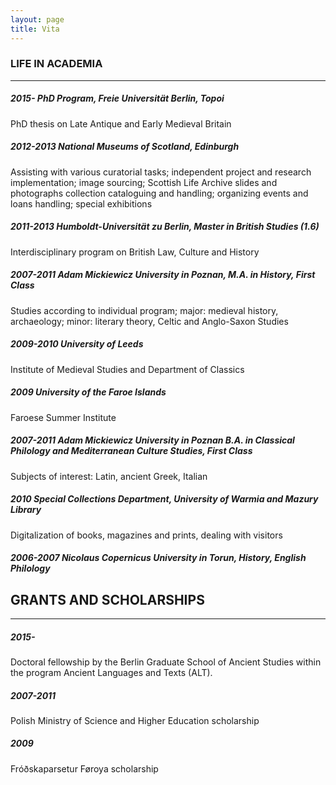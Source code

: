 ```yaml
---
layout: page
title: Vita
---
```


### LIFE IN ACADEMIA
---
##### 2015-		PhD Program, Freie Universität Berlin, Topoi
PhD thesis on Late Antique and Early Medieval Britain

##### 2012-2013	National Museums of Scotland, Edinburgh
Assisting with various curatorial tasks; independent project and research implementation; image sourcing; Scottish Life Archive slides and photographs collection cataloguing and handling; organizing events and loans handling; special exhibitions

##### 2011-2013	Humboldt-Universität zu Berlin, Master in British Studies (1.6)
Interdisciplinary program on British Law, Culture and History

##### 2007-2011	Adam Mickiewicz University in Poznan, M.A. in History, First Class
Studies according to individual program; major: medieval history, archaeology; minor: literary theory, Celtic and Anglo-Saxon Studies

##### 2009-2010	University of Leeds
Institute of Medieval Studies and Department of Classics

##### 2009	University of the Faroe Islands
Faroese Summer Institute

##### 2007-2011	Adam Mickiewicz University in Poznan B.A. in Classical Philology and Mediterranean Culture Studies, First Class
Subjects of interest: Latin, ancient Greek, Italian

##### 2010	Special Collections Department, University of Warmia and Mazury Library
Digitalization of books, magazines and prints, dealing with visitors

##### 2006-2007	Nicolaus Copernicus University in Torun, History, English Philology

## GRANTS AND SCHOLARSHIPS
---

##### 2015-
Doctoral fellowship by the Berlin Graduate School of Ancient Studies within the program Ancient Languages and Texts (ALT).

##### 2007-2011
Polish Ministry of Science and Higher Education scholarship

##### 2009
Fróðskaparsetur Føroya scholarship
